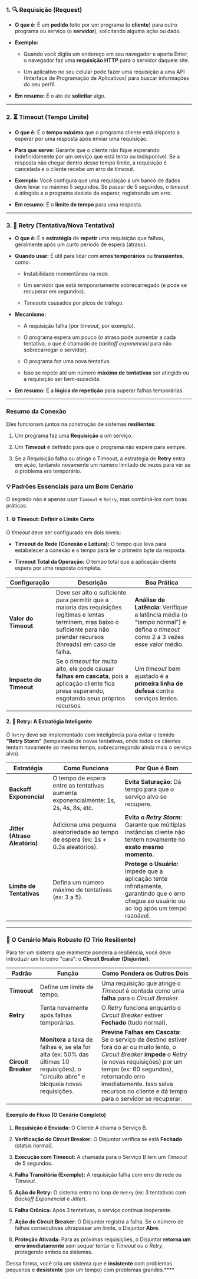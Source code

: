 ### 1. 🔍 Requisição (Request)

- **O que é:** É um **pedido** feito por um programa (o **cliente**) para outro programa ou serviço (o **servidor**), solicitando alguma ação ou dado.
    
- **Exemplo:**
    
    - Quando você digita um endereço em seu navegador e aperta Enter, o navegador faz uma **requisição HTTP** para o servidor daquele site.
        
    - Um aplicativo no seu celular pode fazer uma requisição a uma API (Interface de Programação de Aplicativos) para buscar informações do seu perfil.
        
- **Em resumo:** É o ato de **solicitar** algo.
    

---

### 2. ⏳ Timeout (Tempo Limite)

- **O que é:** É o **tempo máximo** que o programa cliente está disposto a esperar por uma resposta após enviar uma requisição.
    
- **Para que serve:** Garante que o cliente não fique esperando indefinidamente por um serviço que está lento ou indisponível. Se a resposta não chegar dentro desse tempo limite, a requisição é cancelada e o cliente recebe um erro de _timeout_.
    
- **Exemplo:** Você configura que uma requisição a um banco de dados deve levar no máximo 5 segundos. Se passar de 5 segundos, o _timeout_ é atingido e o programa desiste de esperar, registrando um erro.
    
- **Em resumo:** É o **limite de tempo** para uma resposta.
    

---

### 3. 🔁 Retry (Tentativa/Nova Tentativa)

- **O que é:** É a **estratégia** de **repetir** uma requisição que falhou, geralmente após um curto período de espera (atraso).
    
- **Quando usar:** É útil para lidar com **erros temporários** ou **transientes**, como:
    
    - Instabilidade momentânea na rede.
        
    - Um servidor que está temporariamente sobrecarregado (e pode se recuperar em segundos).
        
    - _Timeouts_ causados por picos de tráfego.
        
- **Mecanismo:**
    
    - A requisição falha (por _timeout_, por exemplo).
        
    - O programa espera um pouco (o atraso pode aumentar a cada tentativa, o que é chamado de _backoff exponencial_ para não sobrecarregar o servidor).
        
    - O programa faz uma nova tentativa.
        
    - Isso se repete até um número **máximo de tentativas** ser atingido ou a requisição ser bem-sucedida.
        
- **Em resumo:** É a **lógica de repetição** para superar falhas temporárias.
    

---

### Resumo da Conexão

Eles funcionam juntos na construção de sistemas **resilientes**:

1. Um programa faz uma **Requisição** a um serviço.
    
2. Um **Timeout** é definido para que o programa não espere para sempre.
    
3. Se a Requisição falha ou atinge o Timeout, a estratégia de **Retry** entra em ação, tentando novamente um número limitado de vezes para ver se o problema era temporário.

### 💡 Padrões Essenciais para um Bom Cenário

O segredo não é apenas usar `Timeout` e `Retry`, mas combiná-los com boas práticas:

#### 1. ⚙️ Timeout: Definir o Limite Certo

O _timeout_ deve ser configurado em dois níveis:

- **Timeout de Rede (Conexão e Leitura):** O tempo que leva para estabelecer a conexão e o tempo para ler o primeiro byte da resposta.
    
- **Timeout Total da Operação:** O tempo total que a aplicação cliente espera por uma resposta completa.
    

|**Configuração**|**Descrição**|**Boa Prática**|
|---|---|---|
|**Valor do Timeout**|Deve ser alto o suficiente para permitir que a maioria das requisições legítimas e lentas terminem, mas baixo o suficiente para não prender recursos (threads) em caso de falha.|**Análise de Latência:** Verifique a latência média (o "tempo normal") e defina o _timeout_ como 2 a 3 vezes esse valor médio.|
|**Impacto do Timeout**|Se o _timeout_ for muito alto, ele pode causar **falhas em cascata**, pois a aplicação cliente fica presa esperando, esgotando seus próprios recursos.|Um _timeout_ bem ajustado é a **primeira linha de defesa** contra serviços lentos.|

#### 2. 🔁 Retry: A Estratégia Inteligente

O `Retry` deve ser implementado com inteligência para evitar o temido **"Retry Storm"** (tempestade de novas tentativas, onde todos os clientes tentam novamente ao mesmo tempo, sobrecarregando ainda mais o serviço alvo).

|**Estratégia**|**Como Funciona**|**Por Que é Bom**|
|---|---|---|
|**Backoff Exponencial**|O tempo de espera entre as tentativas aumenta exponencialmente: 1s, 2s, 4s, 8s, etc.|**Evita Saturação:** Dá tempo para que o serviço alvo se recupere.|
|**Jitter (Atraso Aleatório)**|Adiciona uma pequena aleatoriedade ao tempo de espera (ex: 1s + 0.3s aleatórios).|**Evita o _Retry Storm_**: Garante que múltiplas instâncias cliente não tentem novamente no **exato mesmo momento**.|
|**Limite de Tentativas**|Defina um número máximo de tentativas (ex: 3 a 5).|**Protege o Usuário:** Impede que a aplicação tente infinitamente, garantindo que o erro chegue ao usuário ou ao log após um tempo razoável.|

---

### 🚀 O Cenário Mais Robusto (O Trio Resiliente)

Para ter um sistema que realmente pondera a resiliência, você deve introduzir um terceiro "cara": o **Circuit Breaker (Disjuntor)**.

|**Padrão**|**Função**|**Como Pondera os Outros Dois**|
|---|---|---|
|**Timeout**|Define um limite de tempo.|Uma requisição que atinge o _Timeout_ é contada como uma **falha** para o _Circuit Breaker_.|
|**Retry**|Tenta novamente após falhas temporárias.|O _Retry_ funciona enquanto o _Circuit Breaker_ estiver **Fechado** (tudo normal).|
|**Circuit Breaker**|**Monitora** a taxa de falhas e, se ela for alta (ex: 50% das últimas 10 requisições), o "circuito abre" e bloqueia novas requisições.|**Previne Falhas em Cascata:** Se o serviço de destino estiver fora do ar ou muito lento, o _Circuit Breaker_ **impede** o _Retry_ (e novas requisições) por um tempo (ex: 60 segundos), retornando erro imediatamente. Isso salva recursos no cliente e dá tempo para o servidor se recuperar.|

#### Exemplo de Fluxo (O Cenário Completo)

1. **Requisição é Enviada:** O Cliente A chama o Serviço B.
    
2. **Verificação do Circuit Breaker:** O Disjuntor verifica se está **Fechado** (status normal).
    
3. **Execução com Timeout:** A chamada para o Serviço B tem um _Timeout_ de 5 segundos.
    
4. **Falha Transitória (Exemplo):** A requisição falha com erro de rede ou _Timeout_.
    
5. **Ação do Retry:** O sistema entra no loop de `Retry` (ex: 3 tentativas com _Backoff Exponencial_ e _Jitter_).
    
6. **Falha Crônica:** Após 3 tentativas, o serviço continua inoperante.
    
7. **Ação do Circuit Breaker:** O Disjuntor registra a falha. Se o número de falhas consecutivas ultrapassar um limite, o Disjuntor **Abre**.
    
8. **Proteção Ativada:** Para as próximas requisições, o Disjuntor **retorna um erro imediatamente** sem sequer tentar o _Timeout_ ou o _Retry_, protegendo ambos os sistemas.
    

Dessa forma, você cria um sistema que é **insistente** com problemas pequenos e **desistente** (por um tempo) com problemas grandes.****